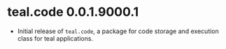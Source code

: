 # teal.code 0.0.1.9000.1

* Initial release of `teal.code`, a package for code storage and execution class for teal applications.
